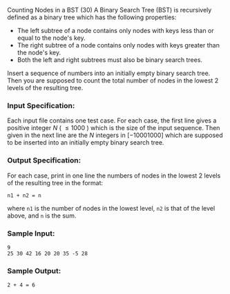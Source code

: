 Counting Nodes in a BST (30)
A Binary Search Tree (BST) is recursively defined as a binary tree which has
the following properties:

  * The left subtree of a node contains only nodes with keys less than or equal to the node's key.
  * The right subtree of a node contains only nodes with keys greater than the node's key.
  * Both the left and right subtrees must also be binary search trees.

Insert a sequence of numbers into an initially empty binary search tree. Then
you are supposed to count the total number of nodes in the lowest 2 levels of
the resulting tree.

### Input Specification:

Each input file contains one test case. For each case, the first line gives a
positive integer $N$ ( $\le 1000$ ) which is the size of the input sequence.
Then given in the next line are the $N$ integers in $[-1000 1000]$ which are
supposed to be inserted into an initially empty binary search tree.

### Output Specification:

For each case, print in one line the numbers of nodes in the lowest 2 levels
of the resulting tree in the format:

    
    
    n1 + n2 = n
    

where `n1` is the number of nodes in the lowest level, `n2` is that of the
level above, and `n` is the sum.

### Sample Input:

    
    
    9
    25 30 42 16 20 20 35 -5 28
    

### Sample Output:

    
    
    2 + 4 = 6
    

